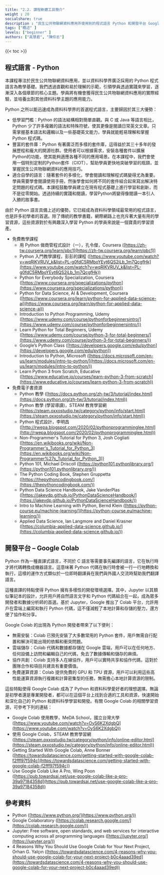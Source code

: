 ```yaml
---
title: "2.2. 課程軟體工具簡介"
weight : 20
socialshare: true
description : "民生公共物聯網資料應用所使用到的程式語言 Python 和開發平台 Google Colab 簡介"
tags: ["概述" ]
levels: ["beginner" ]
authors: ["高慧君", "陳伶志"]
---
```


{{< toc >}}


## 程式語言 - Python

本課程專注於民生公共物聯網資料應用，並以資料科學界廣泛採用的 Python 程式語言為教學基礎。我們透過直觀和易於理解的示範，引領學員透過實踐來學習，逐漸深入各個章節的核心主題。學員將有機會獲得民生公共物聯網資料應用的實際經驗，並培養出對其他資料科學主題的應用能力。

Python 之所以能迅速成為資料科學界的首選程式語言，主要歸因於其三大優勢：

- 低學習門檻：Python 的語法結構相對簡單直觀。與 C 或 Java 等語言相比，Python 少了許多複雜的語法和特殊符號，使其更像是閱讀日常英文文章。只需掌握基本語法和邏輯以及一些基礎英文能力，學員就能輕易理解和掌握 Python 程式碼。
- 豐富的套件庫：Python 有著廣泛而多樣的套件庫，這得益於其三十多年的發展歷程和龐大的開源社群。使用者可以根據需求，安裝各種套件以擴展Python的功能，使其能夠適應各種不同的應用場景。在本課程中，我們會使用一個特別定制的Python套件（CIOT），幫助學員更快地突破學習的瓶頸，並掌握民生公共物聯網資料的應用技巧。
- 適合自學的語言：隨著套件的多樣化，學會閱讀和理解程式碼變得尤為重要。學員需要學會閱讀使用手冊，然後學會如何將不同的套件組合起來寫出解決特定問題的程式碼。本課程鼓勵學員建立在現有程式基礎上進行學習和創新，而不是從零開始。透過持續的實踐和閱讀，學習Python將變得像閱讀一本引人入勝的故事書。

由於 Python 語言具備上述的優勢，它已經成為資料科學領域最常用的程式語言，也是許多初學者的首選。除了傳統的教學書籍，網際網路上也充斥著大量有用的學習資源，這些資源對於有興趣深入學習 Python 的學員來說是一個寶貴的學習資產。

- 免費教學課程
    - 用 Python 做商管程式設計（一），孔令傑，Coursera ([https://zh-tw.coursera.org/learn/pbc1](https://zh-tw.coursera.org/learn/pbc1))
    - Python 入門教學課程，彭彭的課程 ([https://www.youtube.com/watch?v=wqRlKVRUV_k&list=PL-g0fdC5RMboYEyt6QS2iLb_1m7QcgfHk](https://www.youtube.com/watch?v=wqRlKVRUV_k&list=PL-g0fdC5RMboYEyt6QS2iLb_1m7QcgfHk))
    - Python for Everybody Specialization, Coursera ([https://www.coursera.org/specializations/python](https://www.coursera.org/specializations/python))
    - Python for Data Science, AI & Development, Coursera ([https://www.coursera.org/learn/python-for-applied-data-science-ai](https://www.coursera.org/learn/python-for-applied-data-science-ai))
    - Introduction to Python Programming, Udemy ([https://www.udemy.com/course/pythonforbeginnersintro/](https://www.udemy.com/course/pythonforbeginnersintro/))
    - Learn Python for Total Beginners, Udemy ([https://www.udemy.com/course/python-3-for-total-beginners/](https://www.udemy.com/course/python-3-for-total-beginners/))
    - Google’s Python Class ([https://developers.google.com/edu/python](https://developers.google.com/edu/python))
    - Introduction to Python, Microsoft ([https://docs.microsoft.com/en-us/learn/modules/intro-to-python/](https://docs.microsoft.com/en-us/learn/modules/intro-to-python/))
    - Learn Python 3 from Scratch, Educative ([https://www.educative.io/courses/learn-python-3-from-scratch](https://www.educative.io/courses/learn-python-3-from-scratch))
- 免費電子書資源
    - Python 教學 ([https://docs.python.org/zh-tw/3/tutorial/index.html](https://docs.python.org/zh-tw/3/tutorial/index.html))
    - Python 教學 (學習導讀)，STEAM 教育學習網 ([https://steam.oxxostudio.tw/category/python/info/start.html](https://steam.oxxostudio.tw/category/python/info/start.html))
    - Python 程式設計，李明昌 ([http://rwepa.blogspot.com/2020/02/pythonprogramminglee.html](http://rwepa.blogspot.com/2020/02/pythonprogramminglee.html))
    - Non-Programmer's Tutorial for Python 3, Josh Cogliati ([https://en.wikibooks.org/wiki/Non-Programmer's_Tutorial_for_Python_3](https://en.wikibooks.org/wiki/Non-Programmer%27s_Tutorial_for_Python_3))
    - Python 101, Michael Driscoll ([https://python101.pythonlibrary.org/](https://python101.pythonlibrary.org/))
    - The Python Coding Book, Stephen Gruppetta ([https://thepythoncodingbook.com/](https://thepythoncodingbook.com/))
    - Python Data Science Handbook, Jake VanderPlas ([https://jakevdp.github.io/PythonDataScienceHandbook/](https://jakevdp.github.io/PythonDataScienceHandbook/))
    - Intro to Machine Learning with Python, Bernd Klein ([https://python-course.eu/machine-learning/](https://python-course.eu/machine-learning/))
    - Applied Data Science, Ian Langmore and Daniel Krasner ([https://columbia-applied-data-science.github.io/](https://columbia-applied-data-science.github.io/))

## 開發平台 – Google Colab


Python 作為一種直譯式語言，不同於 C 語言等需要事先編譯的語言，它在執行時才將代碼轉換成機器語言。這意味著 Python 代碼在執行時會被一行一行地轉換和執行，這樣的運作方式類似於一位即時翻譯員在我們與外國人交流時幫助我們翻譯語言。

這種直譯的特點使得 Python 擁有多樣性的開發環境選擇。其中，Jupyter 以其類似筆記本的設計，允許用戶將自然語言文字和 Python 代碼組合在一起，成為眾多開發者和數據分析師的首選。基於 Jupyter，Google 推出了 Colab 平台，允許用戶在雲端上編寫和執行 Python 代碼，這不僅減輕了本地計算和存儲的壓力，還方便了協作和分享。

Google Colab 的出現為 Python 開發者帶來了以下便利：

- 無需安裝：Colab 已預先安裝了大多數常用的 Python 套件，用戶無需自行配置和解決可能出現的依賴和衝突問題。
- 雲端儲存：Colab 代碼和數據都存儲在 Google 雲端，用戶可以在任何地方、任何設備上訪問和編輯自己的代碼，免去了數據傳輸和儲存的麻煩。
- 協作共創：Colab 支持多人在線協作，用戶可以實時共享和協作代碼，這對於團隊合作和項目共建具有重要價值。
- 免費運算資源：Colab 提供免費的 GPU 和 TPU 資源，用戶可以利用這些高性能運算資源執行複雜和計算密集型的任務，無需擔心本地計算資源的限制。

這些特點使得 Google Colab 成為了 Python 和資料科學愛好者的理想選擇。無論是初學者還是專業開發者，都可以在這個平台上找到合適的工具和資源，快速開始和深化自己的 Python 和資料科學學習和開發。有關 Google Colab 的相關學習資源，可參考下列的連結：

- Google Colab 使用教學，MeDA School，國立台灣大學 ([https://www.youtube.com/watch?v=OyS6K2XdgbQ](https://www.youtube.com/watch?v=OyS6K2XdgbQ))
- 使用 Google Colab，STEAM 教育學習網 ([https://steam.oxxostudio.tw/category/python/info/online-editor.html](https://steam.oxxostudio.tw/category/python/info/online-editor.html))
- Getting Started With Google Colab, Anne Bonner ([https://towardsdatascience.com/getting-started-with-google-colab-f2fff97f594c](https://towardsdatascience.com/getting-started-with-google-colab-f2fff97f594c))
- Use Google Colab Like A Pro, Wing Poon ([https://pub.towardsai.net/use-google-colab-like-a-pro-39a97184358d](https://pub.towardsai.net/use-google-colab-like-a-pro-39a97184358d))

## 參考資料

- Python ([https://www.python.org/](https://www.python.org/))
- Google Colaboratory ([https://colab.research.google.com/](https://colab.research.google.com/))
- Jupyter: Free software, open standards, and web services for interactive computing across all programming languages  ([https://jupyter.org/](https://jupyter.org/))
- 4 Reasons Why You Should Use Google Colab for Your Next Project, Orhan G. Yalçın ([https://towardsdatascience.com/4-reasons-why-you-should-use-google-colab-for-your-next-project-b0c4aaad39ed](https://towardsdatascience.com/4-reasons-why-you-should-use-google-colab-for-your-next-project-b0c4aaad39ed))
